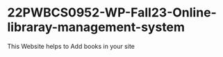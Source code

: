 # 22PWBCS0952-WP-Fall23-Online-libraray-management-system
This Website helps to Add books in your site
